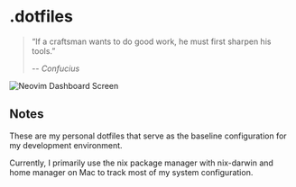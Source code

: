 # .dotfiles

> “If a craftsman wants to do good work, he must first sharpen his tools.”
>
> -- *Confucius*

![Neovim Dashboard Screen](Screenshot.png)

## Notes

These are my personal dotfiles that serve as the baseline configuration for my
development environment.

Currently, I primarily use the nix package manager with nix-darwin and home
manager on Mac to track most of my system configuration.
